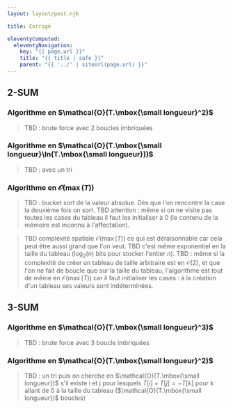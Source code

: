 ```yaml
---
layout: layout/post.njk

title: Corrigé

eleventyComputed:
  eleventyNavigation:
    key: "{{ page.url }}"
    title: "{{ title | safe }}"
    parent: "{{ '../' | siteUrl(page.url) }}"
---
```


## 2-SUM

### Algorithme en $\mathcal{O}(T.\mbox{\small longueur}^2)$

> TBD : brute force avec 2 boucles imbriquées

### Algorithme en $\mathcal{O}(T.\mbox{\small longueur}\ln(T.\mbox{\small longueur}))$

> TBD : avec un tri

### Algorithme en $\mathcal{O}(\max(T))$

> TBD : bucket sort de la valeur absolue. Dès que l'on rencontre la case la deuxième fois on sort.
> TBD attention : même si on ne visite pas toutes les cases du tableau il faut les initialiser à 0 (le contenu de la mémoire est inconnu à l'affectation).

> TBD complexité spatiale $\mathcal{O}(\max(T))$ ce qui est déraisonnable car cela peut être aussi grand que l'on veut.
> TBD c'est même exponentiel en la taille du tableau ($\log_2(n)$ bits pour stocker l'entier $n$).
> TBD : même si la complexité de créer un tableau de taille arbitraire est en  $\mathcal{O}(2)$, et que l'on ne fait de boucle que sur la taille du tableau, l'algorithme est tout de même en $\mathcal{O}(\max(T))$ car il faut initialiser les cases : à la création d'un tableau ses valeurs sont indéterminées.

## 3-SUM

### Algorithme en $\mathcal{O}(T.\mbox{\small longueur}^3)$

> TBD : brute force avec 3 boucle imbriquées

### Algorithme en $\mathcal{O}(T.\mbox{\small longueur}^2)$

> TBD : un tri puis on cherche en $\mathcal{O}(T.\mbox{\small longueur})$ s'il existe i et j pour lesquels $T[i] + T[j] = -T[k]$ pour k allant de 0 à la taille du tableau ($\mathcal{O}(T.\mbox{\small longueur})$ boucles)
